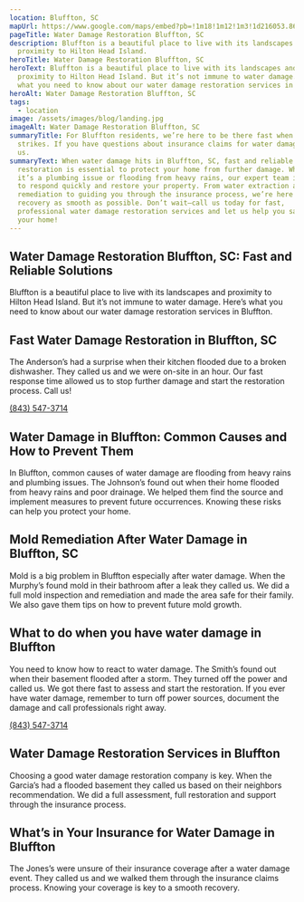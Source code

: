 ```yaml
---
location: Bluffton, SC
mapUrl: https://www.google.com/maps/embed?pb=!1m18!1m12!1m3!1d216053.86484871843!2d-81.09607147511628!3d32.20849760493413!2m3!1f0!2f0!3f0!3m2!1i1024!2i768!4f13.1!3m3!1m2!1s0x88fb88a4565944a9%3A0x533443fc3989de46!2sBluffton%2C%20SC%2C%20USA!5e0!3m2!1sen!2sph!4v1728663816542!5m2!1sen!2sph
pageTitle: Water Damage Restoration Bluffton, SC
description: Bluffton is a beautiful place to live with its landscapes and
  proximity to Hilton Head Island.
heroTitle: Water Damage Restoration Bluffton, SC
heroText: Bluffton is a beautiful place to live with its landscapes and
  proximity to Hilton Head Island. But it’s not immune to water damage. Here’s
  what you need to know about our water damage restoration services in Bluffton.
heroAlt: Water Damage Restoration Bluffton, SC
tags:
  - location
image: /assets/images/blog/landing.jpg
imageAlt: Water Damage Restoration Bluffton, SC
summaryTitle: For Bluffton residents, we’re here to be there fast when disaster
  strikes. If you have questions about insurance claims for water damage, call
  us.
summaryText: When water damage hits in Bluffton, SC, fast and reliable
  restoration is essential to protect your home from further damage. Whether
  it’s a plumbing issue or flooding from heavy rains, our expert team is ready
  to respond quickly and restore your property. From water extraction and mold
  remediation to guiding you through the insurance process, we’re here to make
  recovery as smooth as possible. Don’t wait—call us today for fast,
  professional water damage restoration services and let us help you safeguard
  your home!
---
```

## Water Damage Restoration Bluffton, SC: Fast and Reliable Solutions

Bluffton is a beautiful place to live with its landscapes and proximity to Hilton Head Island. But it’s not immune to water damage. Here’s what you need to know about our water damage restoration services in Bluffton.



## Fast Water Damage Restoration in Bluffton, SC

The Anderson’s had a surprise when their kitchen flooded due to a broken dishwasher. They called us and we were on-site in an hour. Our fast response time allowed us to stop further damage and start the restoration process. Call us!

[(843) 547-3714](tel:8435473714)


## Water Damage in Bluffton: Common Causes and How to Prevent Them

In Bluffton, common causes of water damage are flooding from heavy rains and plumbing issues. The Johnson’s found out when their home flooded from heavy rains and poor drainage. We helped them find the source and implement measures to prevent future occurrences. Knowing these risks can help you protect your home. 



## Mold Remediation After Water Damage in Bluffton, SC

Mold is a big problem in Bluffton especially after water damage. When the Murphy’s found mold in their bathroom after a leak they called us. We did a full mold inspection and remediation and made the area safe for their family. We also gave them tips on how to prevent future mold growth. 



## What to do when you have water damage in Bluffton

You need to know how to react to water damage. The Smith’s found out when their basement flooded after a storm. They turned off the power and called us. We got there fast to assess and start the restoration. If you ever have water damage, remember to turn off power sources, document the damage and call professionals right away.

[(843) 547-3714](tel:8435473714)

## Water Damage Restoration Services in Bluffton

Choosing a good water damage restoration company is key. When the Garcia’s had a flooded basement they called us based on their neighbors recommendation. We did a full assessment, full restoration and support through the insurance process. 



## What’s in Your Insurance for Water Damage in Bluffton

The Jones’s were unsure of their insurance coverage after a water damage event. They called us and we walked them through the insurance claims process. Knowing your coverage is key to a smooth recovery.
